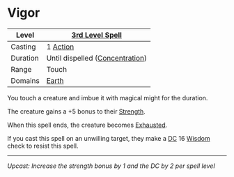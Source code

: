# Vigor

| Level    | [3rd Level Spell](3rd%20Level%20Spells.md)                            |
| -------- | --------------------------------------------------------------------- |
| Casting  | 1 [Action](../../../../Game%20Procedures/Core%20Procedures/Action.md) |
| Duration | Until dispelled ([Concentration](../../Concentration.md))             |
| Range    | Touch                                                                 |
| Domains  | [Earth](../../Spell%20Domains/Earth.md)                               |

You touch a creature and imbue it with magical might for the duration.

The creature gains a +5 bonus to their [Strength](../../../../Player%20Characters/The%20Ability%20Scores/Strength.md).

When this spell ends, the creature becomes [Exhausted](../../../../Game%20Procedures/Conditions/Exhausted.md).

If you cast this spell on an unwilling target, they make a [DC](../../../../Game%20Procedures/Core%20Procedures/DC.md) 16 [Wisdom](../../../../Player%20Characters/The%20Ability%20Scores/Wisdom.md) check to resist this spell.

---
*Upcast: Increase the strength bonus by 1 and the DC by 2 per spell level*
